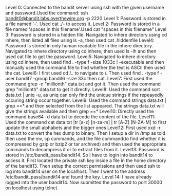 Level 0:
Connected to the bandit server using ssh with the given username and password.Used the command: ssh bandit0@bandit.labs.overthewire.org -p 2220
Level 1:
Password is stored in a file named '-'. Used cat ./- to access it.
Level 2:
Password is stored in a file named 'spaces in this filename'.Used cat "spaces in this filename"
Level 3:
Password is stored in a hidden file. Navigated to inhere directory using cd inhere, then listed all files using ls -a, then used cat .hiddenfile
Level4:
Password is stored in only human readable file in the inhere directory. Navigated to inhere directory using cd inhere, then used ls -lh and then used cat file to get the password.
Level5:
Navigated to inhere directory using cd inhere, then used find . -type f -size 1033c ! -executable and then manually used the command file to find whether the text is ASCII then used the cat.
Level6:
I first used cd /.. to navigate to /. Then used find . -type f -user bandit7 -group bandit6 -size 33c then cat.
Level7:
First used the command grep -n "millionth" data.txt and got it. Then used the command grep "millionth" data.txt to get it directly.
Level8:
Used the command sort data.txt | uniq -u, as uniq can only find the unique strings if the repeayedly occuring string occur together.
Level9:
Used the command strings data.txt | grep ==* and then selected from the list appeared. The strings data.txt will give the strings available and then grep ==*
Level10:
Directly used the command base64 -d data.txt to decode the content of the file.
Level11:
Used the command cat data.txt |tr [a-z] [n-za-m] | tr [A-Z] [N-ZA-M] to first update the small alphabets and the bigger ones
Level12:
First used xxd -r data.txt to convert the hex dump to binary. Then I setup a dir in /tmp as told then used the mv, cp commands, and the file command(to find whether it is compressed by gzip or bzip2 or tar archived) and then used the appropriate commands to decompress it or to extract files from it.
Level13:
Password is stored in /etc/bandit_pass/bandit14. So I have to login into bandit14 to access it. First located the private ssh key inside a file in the home directory of the bandit13. Then setup the correct permissions and then used ssh to log into bandit14 user on the localhost. Then I went to the address /etc/bandit_pass/bandit14 and found the key.
Level 14:
I have already logged into the user bandit14. Now submitted the password to port 30000 on localhost using telnet.
